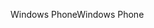 <span data-ttu-id="aa009-101">Windows Phone</span><span class="sxs-lookup"><span data-stu-id="aa009-101">Windows Phone</span></span>